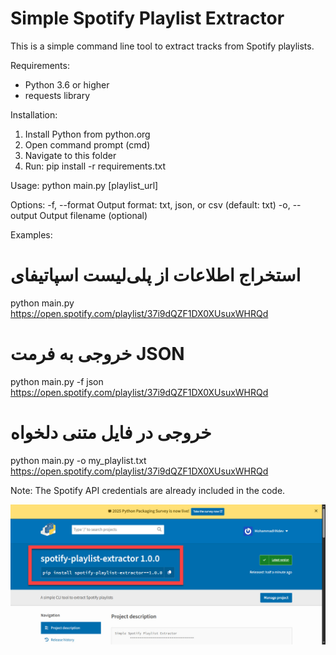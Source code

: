 Simple Spotify Playlist Extractor
==================================

This is a simple command line tool to extract tracks from Spotify playlists.

Requirements:
- Python 3.6 or higher
- requests library

Installation:
1. Install Python from python.org
2. Open command prompt (cmd)
3. Navigate to this folder
4. Run: pip install -r requirements.txt

Usage:
python main.py [playlist_url]

Options:
-f, --format    Output format: txt, json, or csv (default: txt)
-o, --output    Output filename (optional)

Examples:


# استخراج اطلاعات از پلی‌لیست اسپاتیفای
python main.py https://open.spotify.com/playlist/37i9dQZF1DX0XUsuxWHRQd

# خروجی به فرمت JSON
python main.py -f json https://open.spotify.com/playlist/37i9dQZF1DX0XUsuxWHRQd

# خروجی در فایل متنی دلخواه
python main.py -o my_playlist.txt https://open.spotify.com/playlist/37i9dQZF1DX0XUsuxWHRQd


Note: The Spotify API credentials are already included in the code.






<p align="center">
  <img src="https://github.com/MohammadHNdev/Spotify-Playlist-Extractor/blob/main/screen.jpg" width="600">
</p>

